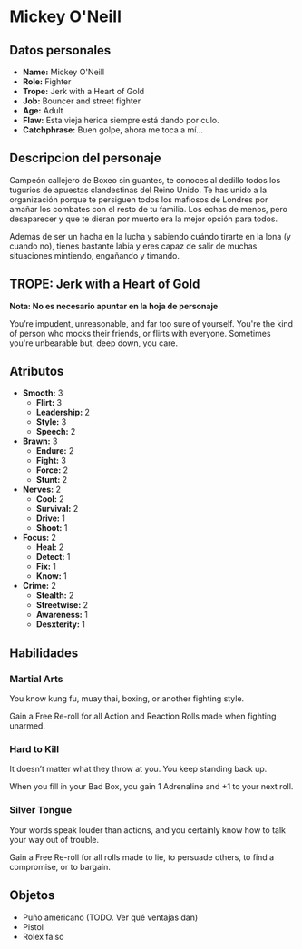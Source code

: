 
# Mickey O'Neill

## Datos personales

* **Name:** Mickey O'Neill
* **Role:** Fighter
* **Trope:** Jerk with a Heart of Gold
* **Job:** Bouncer and street fighter
* **Age:** Adult
* **Flaw:** Esta vieja herida siempre está dando por culo.
* **Catchphrase:** Buen golpe, ahora me toca a mí...

## Descripcion del personaje

Campeón callejero de Boxeo sin guantes, te conoces al dedillo todos los tugurios de apuestas clandestinas del Reino Unido. Te has unido a la organización porque te persiguen todos los mafiosos de Londres por amañar los combates con el resto de tu familia. Los echas de menos, pero desaparecer y que te dieran por muerto era la mejor opción para todos. 

Además de ser un hacha en la lucha y sabiendo cuándo tirarte en la lona (y cuando no), tienes bastante labia y eres capaz de salir de muchas situaciones mintiendo, engañando y timando. 


## TROPE: Jerk with a Heart of Gold

**Nota: No es necesario apuntar en la hoja de personaje**

You’re impudent, unreasonable, and far too sure of yourself. You're the kind of person who mocks their friends, or flirts with everyone. Sometimes you're unbearable but, deep down, you care.

## Atributos

* **Smooth:** 3
    * **Flirt:** 3
    * **Leadership:** 2
    * **Style:** 3
    * **Speech:** 2
* **Brawn:** 3
    * **Endure:** 2
    * **Fight:** 3
    * **Force:** 2
    * **Stunt:** 2
* **Nerves:** 2
    * **Cool:** 2
    * **Survival:** 2
    * **Drive:** 1
    * **Shoot:** 1
* **Focus:** 2
    * **Heal:** 2
    * **Detect:** 1
    * **Fix:** 1
    * **Know:** 1
* **Crime:** 2
    * **Stealth:** 2
    * **Streetwise:** 2
    * **Awareness:** 1
    * **Desxterity:** 1


## Habilidades

### Martial Arts

You know kung fu, muay thai, boxing, or another fighting style.

Gain a Free Re-roll for all Action and Reaction Rolls made when fighting unarmed.


### Hard to Kill

It doesn’t matter what they throw at you. You keep standing back up.

When you fill in your Bad Box, you gain 1 Adrenaline and +1 to your next roll.


### Silver Tongue

Your words speak louder than actions, and you certainly know how to talk your way out of trouble.

Gain a Free Re-roll for all rolls made to lie, to persuade others, to find a compromise, or to bargain.




## Objetos

* Puño americano (TODO. Ver qué ventajas dan)
* Pistol
* Rolex falso

